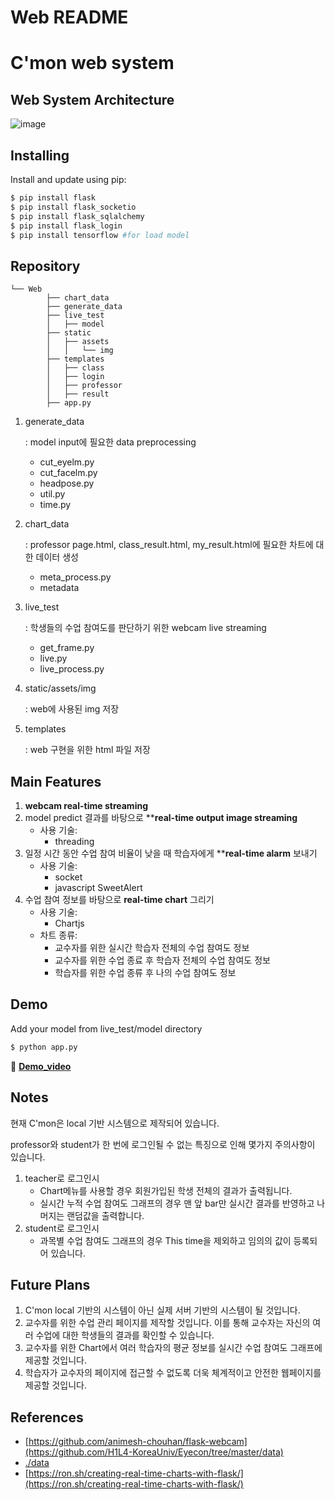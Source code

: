 # Web README

# C'mon web system

## Web System Architecture

![image](https://user-images.githubusercontent.com/43233184/91658530-d9d0f200-eb03-11ea-90bc-326f41c8dd5f.png)


## Installing

Install and update using pip:

```python
$ pip install flask
$ pip install flask_socketio
$ pip install flask_sqlalchemy
$ pip install flask_login
$ pip install tensorflow #for load model

```

## Repository

```
└── Web
        ├── chart_data
        ├── generate_data
        ├── live_test
        │   ├── model
        ├── static
        │   ├── assets
        │   │   └── img
        ├── templates
        │   ├── class
        │   ├── login
        │   ├── professor
        │   ├── result
        ├── app.py
```

1. generate_data

    : model input에 필요한 data preprocessing

    - cut_eyelm.py
    - cut_facelm.py
    - headpose.py
    - util.py
    - time.py
2. chart_data

    : professor page.html, class_result.html, my_result.html에 필요한 차트에 대한 데이터 생성

    - meta_process.py
    - metadata
3. live_test

    : 학생들의 수업 참여도를 판단하기 위한 webcam live streaming

    - get_frame.py
    - live.py
    - live_process.py
4. static/assets/img

    : web에 사용된 img 저장

5. templates

    : web 구현을 위한 html 파일 저장

## Main Features

1. **webcam real-time streaming**
2. model predict 결과를 바탕으로 ****real-time output image streaming**
    - 사용 기술:
        - threading
3. 일정 시간 동안 수업 참여 비율이 낮을 때 학습자에게 ****real-time alarm** 보내기
    - 사용 기술:
        - socket
        - javascript SweetAlert
4. 수업 참여 정보를 바탕으로 **real-time chart** 그리기
    - 사용 기술:
        - Chartjs
    - 차트 종류:
        - 교수자를 위한 실시간 학습자 전체의 수업 참여도 정보
        - 교수자를 위한 수업 종료 후 학습자 전체의 수업 참여도 정보
        - 학습자를 위한 수업 종류 후 나의 수업 참여도 정보

## Demo

Add your model from live_test/model directory

```python
$ python app.py
```

🎥 [**Demo_video**](youtube)

## Notes

현재 C'mon은 local 기반 시스템으로 제작되어 있습니다.

professor와 student가 한 번에 로그인될 수 없는 특징으로 인해 몇가지 주의사항이 있습니다.

1. teacher로 로그인시
    - Chart메뉴를 사용할 경우 회원가입된 학생 전체의 결과가 출력됩니다.
    - 실시간 누적 수업 참여도 그래프의 경우 맨 앞 bar만 실시간 결과를 반영하고 나머지는 랜덤값을 출력합니다.
2. student로 로그인시
    - 과목별 수업 참여도 그래프의 경우 This time을 제외하고 임의의 값이 등록되어 있습니다.

## Future Plans

1. C'mon local 기반의 시스템이 아닌 실제 서버 기반의 시스템이 될 것입니다.
2. 교수자를 위한 수업 관리 페이지를 제작할 것입니다. 이를 통해 교수자는 자신의 여러 수업에 대한 학생들의 결과를 확인할 수 있습니다.
3. 교수자를 위한 Chart에서 여러 학습자의 평균 정보를 실시간 수업 참여도 그래프에 제공할 것입니다.
4. 학습자가 교수자의 페이지에 접근할 수 없도록 더욱 체계적이고 안전한 웹페이지를 제공할 것입니다.

## References

- [https://github.com/animesh-chouhan/flask-webcam](https://github.com/H1L4-KoreaUniv/Eyecon/tree/master/data)
- [./data](https://github.com/H1L4-KoreaUniv/Eyecon/tree/master/data)
- [https://ron.sh/creating-real-time-charts-with-flask/](https://ron.sh/creating-real-time-charts-with-flask/)
